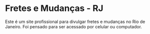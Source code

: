 # Fretes e Mudanças - RJ

Este é um site profissional para divulgar fretes e mudanças no Rio de Janeiro. Foi pensado para ser acessado por celular ou computador.
